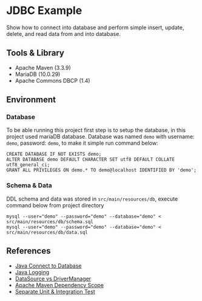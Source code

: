 # JDBC Example
Show how to connect into database and perform simple insert, update, delete, and read data from and
into database.

## Tools & Library
* Apache Maven (3.3.9)
* MariaDB (10.0.29)
* Apache Commons DBCP (1.4)

## Environment

### Database
To be able running this project first step is to setup the database, in this project used mariaDB
database. Database was named `demo` with username: `demo`, password: `demo`, to make it simple
run command below:

```
CREATE DATABASE IF NOT EXISTS demo;
ALTER DATABASE demo DEFAULT CHARACTER SET utf8 DEFAULT COLLATE utf8_general_ci;
GRANT ALL PRIVILEGES ON demo.* TO demo@localhost IDENTIFIED BY 'demo';
```

### Schema & Data
DDL schema and data was stored in `src/main/resources/db`, execute command below from project directory

```
mysql --user="demo" --password="demo" --database="demo" < src/main/resources/db/schema.sql
mysql --user="demo" --password="demo" --database="demo" < src/main/resources/db/data.sql
```

## References
* [Java Connect to Database](http://stackoverflow.com/a/30826155)
* [Java Logging](http://stackoverflow.com/a/16448421)
* [DataSource vs DriverManager](http://zetcode.com/tutorials/jeetutorials/datasource/)
* [Apache Maven Dependency Scope](https://maven.apache.org/guides/introduction/introduction-to-dependency-mechanism.html)
* [Separate Unit & Integration Test](https://antoniogoncalves.org/2012/12/13/lets-turn-integration-tests-with-maven-to-a-first-class-citizen/)